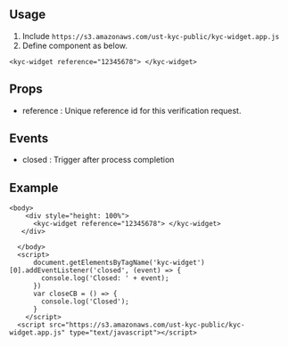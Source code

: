 ## Usage

1. Include `https://s3.amazonaws.com/ust-kyc-public/kyc-widget.app.js`
2. Define component as below. 
```
<kyc-widget reference="12345678"> </kyc-widget>
```

## Props

- reference : Unique reference id for this verification request.

## Events

- closed : Trigger after process completion

## Example

```
<body>
    <div style="height: 100%">
      <kyc-widget reference="12345678"> </kyc-widget>
   </div>
   
  </body>
  <script>
      document.getElementsByTagName('kyc-widget')[0].addEventListener('closed', (event) => {
        console.log('Closed: ' + event);
      })
      var closeCB = () => {
        console.log('Closed');
      }
    </script>
  <script src="https://s3.amazonaws.com/ust-kyc-public/kyc-widget.app.js" type="text/javascript"></script>
```
